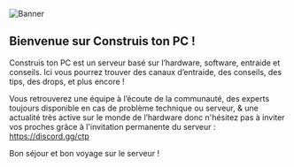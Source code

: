 ![Banner](https://media.discordapp.net/attachments/1040715090393055362/1040725282983788614/5.jpg)

## Bienvenue sur Construis ton PC !

Construis ton PC est un serveur basé sur l’hardware, software, entraide et conseils.
Ici vous pourrez trouver des canaux d’entraide, des conseils, des tips, des drops, et plus encore !

Vous retrouverez une équipe à l’écoute de la communauté, des experts toujours disponible en cas de problème technique ou serveur, & une actualité très active sur le monde de l’hardware donc n'hésitez pas à inviter vos proches grâce à l'invitation permanente du serveur : https://discord.gg/ctp

Bon séjour et bon voyage sur le serveur !
